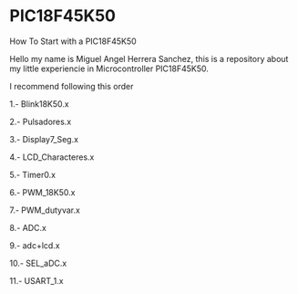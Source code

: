 # PIC18F45K50
How To Start with a PIC18F45K50

Hello my name is Miguel Angel Herrera Sanchez, this is a repository about my little experiencie in Microcontroller PIC18F45K50.

I recommend following this order

1.- Blink18K50.x

2.- Pulsadores.x

3.- Display7_Seg.x

4.- LCD_Characteres.x

5.- Timer0.x

6.- PWM_18K50.x

7.- PWM_dutyvar.x

8.- ADC.x

9.- adc+lcd.x

10.- SEL_aDC.x

11.- USART_1.x


